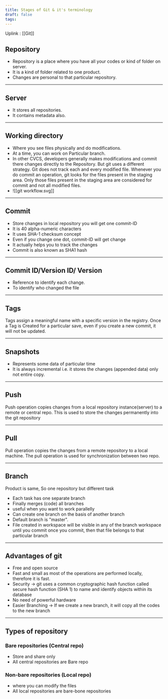 ```yaml
---
title: Stages of Git & it's terminology
draft: false
tags:
---
```

Uplink : [[Git]]

## Repository
- Repository is a place where you have all your codes or kind of folder on server.
- It is a kind of folder related to one product.
- Changes are personal to that particular repository.

---
## Server
- It stores all repositories.
- It contains metadata also.

---
## Working directory
- Where you see files physically and do modifications.
- At a time, you can work on Particular branch.
- In other CVCS, developers generally makes modifications and commit there changes directly to the Repository. But git uses a different strategy. Git does not track each and every modified file. Whenever you do commit an operation, git looks for the files present in the staging area. Only those files present in the staging area are considered for commit and not all modified files.
- ![[git workflow.svg]]

---
## Commit
- Store changes in local repository you will get one commit-ID
- It is 40 alpha-numeric characters
- It uses SHA-1 checksum concept
- Even if you change one dot, commit-ID will get change
- It actually helps you to track the changes
- Commit is also known as SHA1 hash

---
## Commit ID/Version ID/ Version
- Reference to identify each change.
- To identify who changed the file

---
## Tags

Tags assign a meaningful name with a specific version in the registry. Once a Tag is Created for a particular save, even if you create a new commit, it will not be updated.

---
## Snapshots
- Represents some data of particular time
- It is always incremental i.e. it stores the changes (appended data) only not entire copy.

---
## Push 

Push operation copies changes from a local repository instance(server) to a remote or central repo. This is used to store the changes permanently into the git repository

---
## Pull

Pull operation copies the changes from a remote repository to a local machine.
The pull operation is used for synchronization between two repo.

---
## Branch

Product is same, So one repository but different task
- Each task has one separate branch
- Finally merges (code) all branches
- useful when you want to work parallelly
- Can create one branch on the basis of another branch
- Default branch is "master".
- File created in workspace will be visible in any of the branch workspace until you commit once you commit, then that file belongs to that particular branch

---
## Advantages of git

- Free and open source
- Fast and small as most of the operations are performed locally, therefore it is fast.
- Security &rarr; git uses a common cryptographic hash function called secure hash function (SHA 1) to name and identify objects within its database
- No need of powerful hardware
- Easier Branching &rarr; If we create a new branch, it will copy all the codes to the new branch

---
## Types of repository

### Bare repositories (Central repo)

- Store and share only
- All central repositories are Bare repo
### Non-bare repositories (Local repo)

- where you can modify the files
- All local repositories are bare-bone repositories